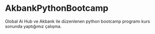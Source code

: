 # AkbankPythonBootcamp
Global Ai Hub ve Akbank ile düzenlenen python bootcamp programı kurs sonunda yaptığımız çalışma.
